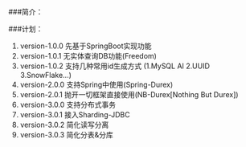 ###简介：

###计划：
1. version-1.0.0 先基于SpringBoot实现功能
2. version-1.0.1 无实体查询DB功能(Freedom)
3. version-1.0.2 支持几种常用id生成方式 (1.MySQL AI 2.UUID 3.SnowFlake...)
4. version-2.0.0 支持Spring中使用(Spring-Durex)
5. version-2.0.1 抛开一切框架直接使用(NB-Durex[Nothing But Durex])
6. version-3.0.0 支持分布式事务 
7. version-3.0.1 接入Sharding-JDBC
8. version-3.0.2 简化读写分离
9. version-3.0.3 简化分表&分库
